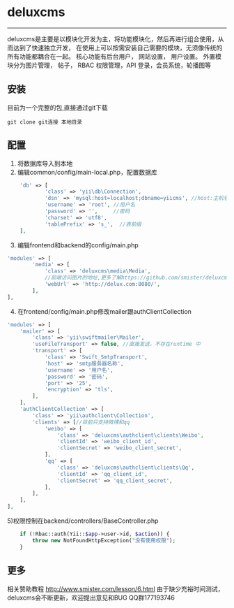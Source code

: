 # deluxcms
------------------------------
deluxcms是主要是以模块化开发为主，将功能模块化，然后再进行组合使用，从而达到了快速独立开发， 在使用上可以按需安装自己需要的模块，无须像传统的所有功能都耦合在一起。 核心功能有后台用户， 网站设置， 用户设置。 外置模块分为图片管理， 帖子， RBAC 权限管理，API 登录，会员系统，轮播图等

安装
------------
目前为一个完整的包,直接通过git下载
	
```
git clone git连接 本地目录
```

配置
-------------
1) 将数据库导入到本地
2) 编辑common/config/main-local.php，配置数据库
```php
	'db' => [
            'class' => 'yii\db\Connection',
            'dsn' => 'mysql:host=localhost;dbname=yiicms', //host:主机名称，dbname:数据库名称
            'username' => 'root', //用户名
            'password' => '',     //密码
            'charset' => 'utf8',
            'tablePrefix' => 's_',  //表前缀
    ],
```
3) 编辑frontend和backend的config/main.php
```php
'modules' => [
        'media' => [
            'class' => 'deluxcms\media\Media',
			//前端访问图片的地址,更多了解https://github.com/smister/deluxcms-media
            'webUrl' => 'http://delux.com:8080/',  
        ],
],
```
4) 在frontend/config/main.php修改mailer跟authClientCollection
```php
'modules' => [
	'mailer' => [
		'class' => 'yii\swiftmailer\Mailer',
		'useFileTransport' => false, //直接发送，不存在runtime 中
		'transport' => [
			'class' => 'Swift_SmtpTransport',
			'host' => 'smtp服务器名称',
			'username' => '用户名',
			'password' => '密码',
			'port' => '25',
			'encryption' => 'tls',
		],
	],
	'authClientCollection' => [
		'class' => 'yii\authclient\Collection',
		'clients' => [//目前只支持微博和qq
			'weibo' => [
				'class' => 'deluxcms\authclient\clients\Weibo',
				'clientId' => 'weibo_client_id',
				'clientSecret' => 'weibo_client_secret',
			],
			'qq' => [
				'class' => 'deluxcms\authclient\clients\Qq',
				'clientId' => 'qq_client_id',
				'clientSecret' => 'qq_client_secret',
			],
		],
	],
],
```
5)权限控制在backend/controllers/BaseController.php
```php
	if (!Rbac::auth(Yii::$app->user->id, $action)) {
		throw new NotFoundHttpException("没有使用权限");
	}
```

更多
-----------
相关赞助教程 http://www.smister.com/lesson/6.html
由于缺少充裕时间测试，deluxcms会不断更新，欢迎提出意见和BUG QQ群177193746
